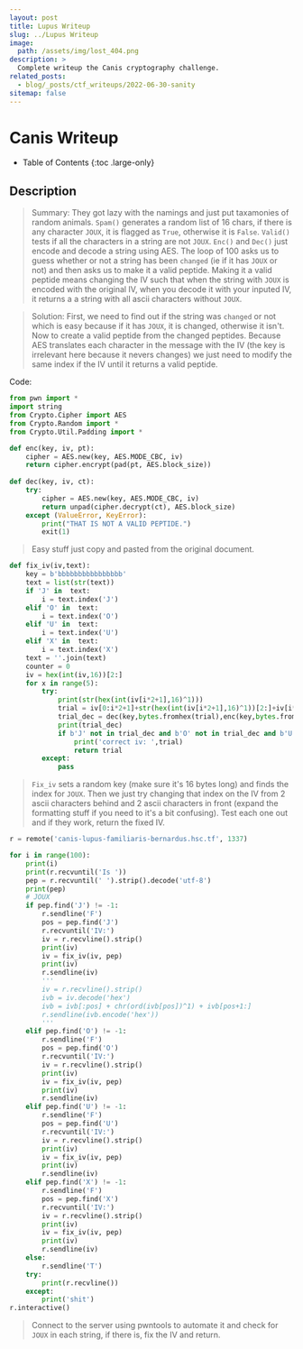 ```yaml
---
layout: post
title: Lupus Writeup
slug: ../Lupus Writeup
image: 
  path: /assets/img/lost_404.png
description: >
  Complete writeup the Canis cryptography challenge.
related_posts:
  - blog/_posts/ctf_writeups/2022-06-30-sanity
sitemap: false
---
```


# Canis Writeup

- Table of Contents
{:toc .large-only}

## Description

> Summary: They got lazy with the namings and just put taxamonies of random animals. `Spam()` generates a random list of 16 chars, if there is any character `JOUX`, it is flagged as `True`, otherwise it is `False`. `Valid()` tests if all the characters in a string are not `JOUX`. `Enc()` and `Dec()` just encode and decode a string using AES. The loop of 100 asks us to guess whether or not a string has been `changed` (ie if it has `JOUX` or not) and then asks us to make it a valid peptide. Making it a valid peptide means changing the IV such that when the string with `JOUX` is encoded with the original IV, when you decode it with your inputed IV, it returns a a string with all ascii characters without `JOUX`.

> Solution: First, we need to find out if the string was `changed` or not which is easy because if it has `JOUX`, it is changed, otherwise it isn't. Now to create a valid peptide from the changed peptides. Because AES translates each character in the message with the IV (the key is irrelevant here because it nevers changes) we just need to modify the same index if the IV until it returns a valid peptide.

Code:
```python
from pwn import *
import string
from Crypto.Cipher import AES
from Crypto.Random import *
from Crypto.Util.Padding import *

def enc(key, iv, pt):
    cipher = AES.new(key, AES.MODE_CBC, iv)
    return cipher.encrypt(pad(pt, AES.block_size))
    
def dec(key, iv, ct):
    try:
        cipher = AES.new(key, AES.MODE_CBC, iv)
        return unpad(cipher.decrypt(ct), AES.block_size)
    except (ValueError, KeyError):
        print("THAT IS NOT A VALID PEPTIDE.")
        exit(1)
```

> Easy stuff just copy and pasted from the original document.

```python
def fix_iv(iv,text):
    key = b'bbbbbbbbbbbbbbbb'
    text = list(str(text))
    if 'J' in  text:
        i = text.index('J')
    elif 'O' in  text:
        i = text.index('O')
    elif 'U' in  text:
        i = text.index('U')
    elif 'X' in  text:
        i = text.index('X')
    text = ''.join(text)
    counter = 0
    iv = hex(int(iv,16))[2:]
    for x in range(5):
        try:
            print(str(hex(int(iv[i*2+1],16)^1)))
            trial = iv[0:i*2+1]+str(hex(int(iv[i*2+1],16)^1))[2:]+iv[i*2+2:]
            trial_dec = dec(key,bytes.fromhex(trial),enc(key,bytes.fromhex(iv), bytes(text,'ascii')))
            print(trial_dec)
            if b'J' not in trial_dec and b'O' not in trial_dec and b'U' not in trial_dec and b'X' not in trial_dec:
                print('correct iv: ',trial)
                return trial
        except:
            pass
```
> `Fix_iv` sets a random key (make sure it's 16 bytes long) and finds the index for `JOUX`. Then we just try changing that index on the IV from 2 ascii characters behind and 2 ascii characters in front (expand the formatting stuff if you need to it's a bit confusing). Test each one out and if they work, return the fixed IV.

```python
r = remote('canis-lupus-familiaris-bernardus.hsc.tf', 1337)

for i in range(100):
    print(i)
    print(r.recvuntil('Is '))
    pep = r.recvuntil(' ').strip().decode('utf-8')
    print(pep)
    # JOUX
    if pep.find('J') != -1:
        r.sendline('F')
        pos = pep.find('J')
        r.recvuntil('IV:')
        iv = r.recvline().strip()
        print(iv)
        iv = fix_iv(iv, pep)
        print(iv)
        r.sendline(iv)
        '''
        iv = r.recvline().strip()
        ivb = iv.decode('hex')
        ivb = ivb[:pos] + chr(ord(ivb[pos])^1) + ivb[pos+1:]
        r.sendline(ivb.encode('hex'))
        '''
    elif pep.find('O') != -1:
        r.sendline('F')
        pos = pep.find('O')
        r.recvuntil('IV:')
        iv = r.recvline().strip()
        print(iv)
        iv = fix_iv(iv, pep)
        print(iv)
        r.sendline(iv)
    elif pep.find('U') != -1:
        r.sendline('F')
        pos = pep.find('U')
        r.recvuntil('IV:')
        iv = r.recvline().strip()
        print(iv)
        iv = fix_iv(iv, pep)
        print(iv)
        r.sendline(iv)
    elif pep.find('X') != -1:
        r.sendline('F')
        pos = pep.find('X')
        r.recvuntil('IV:')
        iv = r.recvline().strip()
        print(iv)
        iv = fix_iv(iv, pep)
        print(iv)
        r.sendline(iv)
    else:
        r.sendline('T')
    try:
        print(r.recvline())
    except:
        print('shit')
r.interactive()
```
> Connect to the server using pwntools to automate it and check for `JOUX` in each string, if there is, fix the IV and return.